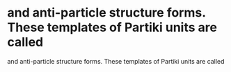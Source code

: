 # and anti-particle structure forms. These templates of Partiki units are called

and anti-particle structure forms. These templates of Partiki units are called